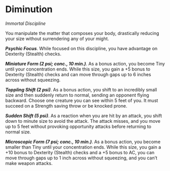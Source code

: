 # Diminution
*Immortal Discipline*

You manipulate the matter that composes your body, drastically reducing your size without surrendering any of your might.

***Psychic Focus***. While focused on this discipline, you have advantage on Dexterity (Stealth) checks.

***Miniature Form (2 psi; conc., 10 min.)***. As a bonus action, you become Tiny until your concentration ends. While this size, you gain a +5 bonus to Dexterity (Stealth) checks and can move through gaps up to 6 inches across without squeezing.

***Toppling Shift (2 psi)***. As a bonus action, you shift to an incredibly small size and then suddenly return to normal, sending an opponent flying backward. Choose one creature you can see within 5 feet of you. It must succeed on a Strength saving throw or be knocked prone.

***Sudden Shift (5 psi)***. As a reaction when you are hit by an attack, you shift down to minute size to avoid the attack. The attack misses, and you move up to 5 feet without provoking opportunity attacks before returning to normal size.

***Microscopic Form (7 psi; conc., 10 min.)***. As a bonus action, you become smaller than Tiny until your concentration ends. While this size, you gain a +10 bonus to Dexterity (Stealth) checks and a +5 bonus to AC, you can move through gaps up to 1 inch across without squeezing, and you can’t make weapon attacks.
